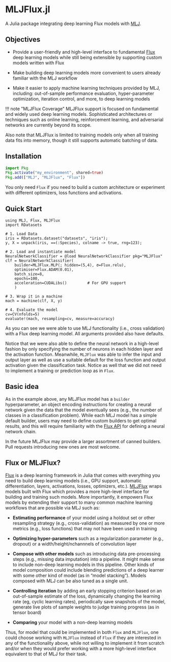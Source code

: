 # MLJFlux.jl

A Julia package integrating deep learning Flux models with [MLJ](https://juliaai.github.io/MLJ.jl/dev/).

## Objectives

- Provide a user-friendly and high-level interface to fundamental [Flux](https://fluxml.ai/Flux.jl/stable/) deep learning models while still being extensible by supporting custom models written with Flux

- Make building deep learning models more convenient to users already familiar with the MLJ workflow

- Make it easier to apply machine learning techniques provided by MLJ, including: out-of-sample performance evaluation, hyper-parameter optimization, iteration control, and more, to deep learning models

!!! note "MLJFlux Coverage"
    MLJFlux support is focused on fundamental and widely used deep learning models.  Sophisticated architectures or techniques such as online learning, reinforcement learning, and adversarial networks are currently beyond its scope. 

Also note that MLJFlux is limited to training models only when all training data fits into memory, though it still supports automatic batching of data.

## Installation

```julia
import Pkg
Pkg.activate("my_environment", shared=true)
Pkg.add(["MLJ", "MLJFlux", "Flux"])
```
You only need `Flux` if you need to build a custom architecture or experiment with different optimizers, loss functions and activations.

## Quick Start
```@example
using MLJ, Flux, MLJFlux
import RDatasets

# 1. Load Data
iris = RDatasets.dataset("datasets", "iris");
y, X = unpack(iris, ==(:Species), colname -> true, rng=123);

# 2. Load and instantiate model
NeuralNetworkClassifier = @load NeuralNetworkClassifier pkg="MLJFlux"
clf = NeuralNetworkClassifier(
    builder=MLJFlux.MLP(; hidden=(5,4), σ=Flux.relu),
    optimiser=Flux.ADAM(0.01),
    batch_size=8,
    epochs=100, 
    acceleration=CUDALibs()         # For GPU support
    )

# 3. Wrap it in a machine 
mach = machine(clf, X, y)

# 4. Evaluate the model
cv=CV(nfolds=5)
evaluate!(mach, resampling=cv, measure=accuracy) 
```
As you can see we were able to use MLJ functionality (i.e., cross validation) with a Flux deep learning model. All arguments provided also have defaults.

Notice that we were also able to define the neural network in a high-level fashion by only specifying the number of neurons in each hidden layer and the activation function. Meanwhile, `MLJFlux` was able to infer the input and output layer as well as use a suitable default for the loss function and output activation given the classification task. Notice as well that we did not need to implement a training or prediction loop as in `Flux`.

## Basic idea

As in the example above, any MLJFlux model has a `builder` hyperparameter, an object encoding
instructions for creating a neural network given the data that the
model eventually sees (e.g., the number of classes in a classification
problem). While each MLJ model has a simple default builder, users
may need to define custom builders to get optimal results,
and this will require familiarity with the [Flux
API](https://fluxml.ai/Flux.jl/stable/) for defining a neural network
chain.

In the future MLJFlux may provide a larger assortment of canned
builders. Pull requests introducing new ones are most welcome.

## Flux or MLJFlux?
[Flux](https://fluxml.ai/Flux.jl/stable/) is a deep learning framework in Julia that comes with everything you need to build deep learning models (i.e., GPU support, automatic differentiation, layers, activations, losses, optimizers, etc.). [MLJFlux](https://github.com/FluxML/MLJFlux.jl) wraps models built with Flux which provides a more high-level interface for building and training such models. More importantly, it empowers Flux models by extending their support to many common machine learning workflows that are possible via MLJ such as:

- **Estimating performance** of your model using a holdout set or other resampling strategy (e.g., cross-validation) as measured by one or more metrics (e.g., loss functions) that may not have been used in training

- **Optimizing hyper-parameters** such as a regularization parameter (e.g., dropout) or a width/height/nchannnels of convolution layer

- **Compose with other models** such as introducing data pre-processing steps (e.g., missing data imputation) into a pipeline. It might make sense to include non-deep learning models in this pipeline. Other kinds of model composition could include blending predictions of a deep learner with some other kind of model (as in “model stacking”). Models composed with MLJ can be also tuned as a single unit.

- **Controlling iteration** by adding an early stopping criterion based on an out-of-sample estimate of the loss, dynamically changing the learning rate (eg, cyclic learning rates), periodically save snapshots of the model, generate live plots of sample weights to judge training progress (as in tensor board)


- **Comparing** your model with a non-deep learning models

Thus, for model that could be implemented in both `Flux` and `MLJFlux`, one could choose working with `MLJFlux` instead of `Flux` if they are interested in any of the functionality above, while not willing to implement it from scratch and/or when they would prefer working with a more high-level interface equivalent to that of MLJ for their task.
